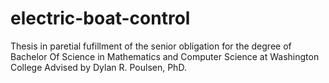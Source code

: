 # electric-boat-control
Thesis in paretial fufillment of the senior obligation for the degree of Bachelor Of Science in Mathematics and Computer Science at Washington College
Advised by Dylan R. Poulsen, PhD.
